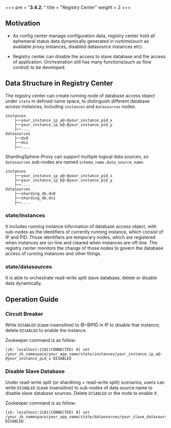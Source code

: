 +++
pre = "<b>3.4.2. </b>"
title = "Registry Center"
weight = 2
+++

## Motivation

- As config center manage configuration data, registry center hold all ephemeral status data dynamically generated in runtime(such as available proxy instances, disabled datasource instances etc).

- Registry center can disable the access to slave database and the access of application. Orchestration still has many functions(such as flow control) to be developed.

## Data Structure in Registry Center

The registry center can create running node of database access object under `state` in defined name space, to distinguish different database access instances, including `instances` and `datasources` nodes.

```
instances
    ├──your_instance_ip_a@-@your_instance_pid_x
    ├──your_instance_ip_b@-@your_instance_pid_y
    ├──....
datasources
    ├──ds0
    ├──ds1
    ├──....
```

ShardingSphere-Proxy can support multiple logical data sources, so `datasources` sub-nodes are named `schema_name.data_source_name`.

```
instances
    ├──your_instance_ip_a@-@your_instance_pid_x
    ├──your_instance_ip_b@-@your_instance_pid_y
    ├──....
datasources
    ├──sharding_db.ds0
    ├──sharding_db.ds1
    ├──....
```

### state/instances

It includes running instance information of database access object, with sub-nodes as the identifiers of currently running instance, which consist of IP and PID. Those identifiers are temporary nodes, which are registered when instances are on-line and cleared when instances are off-line. The registry center monitors the change of those nodes to govern the database access of running instances and other things.

### state/datasources

It is able to orchestrate read-write split slave database, delete or disable data dynamically.

## Operation Guide

### Circuit Breaker

Write `DISABLED` (case insensitive) to @-@PID in IP to disable that instance; delete `DISABLED` to enable the instance.

Zookeeper command is as follow:

```
[zk: localhost:2181(CONNECTED) 0] set /your_zk_namespace/your_app_name/state/instances/your_instance_ip_a@-@your_instance_pid_x DISABLED
```

### Disable Slave Database

Under read-write split (or shardinng + read-write split) scenarios, users can write `DISABLED` (case insensitive) to sub-nodes of data source name to disable slave database sources. Delete `DISABLED` or the node to enable it.

Zookeeper command is as follow:

```
[zk: localhost:2181(CONNECTED) 0] set /your_zk_namespace/your_app_name/state/datasources/your_slave_datasource_name DISABLED
```
